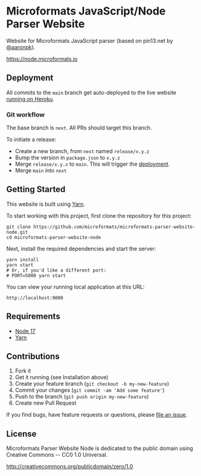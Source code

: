 # Microformats JavaScript/Node Parser Website

Website for Microformats JavaScript parser (based on pin13.net by [@aaronpk](https://github.com/aaronpk)).

https://node.microformats.io

## Deployment

All commits to the `main` branch get auto-deployed to the live website [running on Heroku](https://node.microformats.io).

### Git workflow

The base branch is `next`. All PRs should target this branch.

To initiate a release:
* Create a new branch, from `next` named `release/x.y.z`
* Bump the version in `package.json` to `x.y.z`
* Merge `release/x.y.z` to `main`. This will trigger the [deployment](#deployment).
* Merge `main` into `next`

## Getting Started

This website is built using [Yarn](https://yarnpkg.com/).

To start working with this project, first clone the repository for this project:

```
git clone https://github.com/microformats/microformats-parser-website-node.git
cd microformats-parser-website-node
```

Next, install the required dependencies and start the server:

```
yarn install
yarn start
# Or, if you'd like a different port:
# PORT=5000 yarn start 
```

You can view your running local application at this URL:

```
http://localhost:9000
```

## Requirements

- [Node 17](https://nodejs.org/en/blog/release/v17.0.0/)
- [Yarn](https://yarnpkg.com/cli/install)

## Contributions

1. Fork it
2. Get it running (see Installation above)
3. Create your feature branch (`git checkout -b my-new-feature`)
4. Commit your changes (`git commit -am 'Add some feature'`)
5. Push to the branch (`git push origin my-new-feature`)
6. Create new Pull Request

If you find bugs, have feature requests or questions, please
[file an issue](https://github.com/microformats/microformats-parser-website-node/issues).

## License

Microformats Parser Website Node is dedicated to the public domain using Creative Commons -- CC0 1.0 Universal.

http://creativecommons.org/publicdomain/zero/1.0
